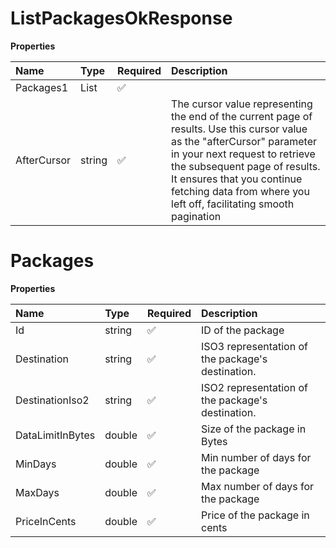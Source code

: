 # ListPackagesOkResponse

**Properties**

| Name        | Type           | Required | Description                                                                                                                                                                                                                                                                                    |
| :---------- | :------------- | :------- | :--------------------------------------------------------------------------------------------------------------------------------------------------------------------------------------------------------------------------------------------------------------------------------------------- |
| Packages1   | List<Packages> | ✅       |                                                                                                                                                                                                                                                                                                |
| AfterCursor | string         | ✅       | The cursor value representing the end of the current page of results. Use this cursor value as the "afterCursor" parameter in your next request to retrieve the subsequent page of results. It ensures that you continue fetching data from where you left off, facilitating smooth pagination |

# Packages

**Properties**

| Name             | Type   | Required | Description                                       |
| :--------------- | :----- | :------- | :------------------------------------------------ |
| Id               | string | ✅       | ID of the package                                 |
| Destination      | string | ✅       | ISO3 representation of the package's destination. |
| DestinationIso2  | string | ✅       | ISO2 representation of the package's destination. |
| DataLimitInBytes | double | ✅       | Size of the package in Bytes                      |
| MinDays          | double | ✅       | Min number of days for the package                |
| MaxDays          | double | ✅       | Max number of days for the package                |
| PriceInCents     | double | ✅       | Price of the package in cents                     |
